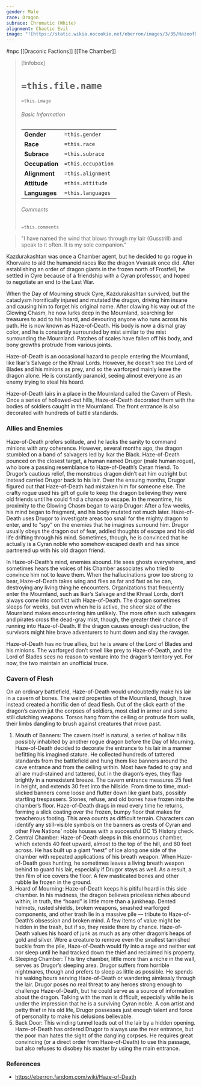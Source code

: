 ```yaml
---
gender: Male
race: Dragon
subrace: Chromatic (White)
alignment: Chaotic Evil
image: "![https://static.wikia.nocookie.net/eberron/images/3/35/HazeofDeath.jpg|250](https://static.wikia.nocookie.net/eberron/images/3/35/HazeofDeath.jpg)"
---
```

 #npc [[Draconic Factions]] [[The Chamber]]

> [!infobox]
> # `=this.file.name`
> `=this.image`
> ###### Basic Information
> |  |  |
> | ---- | ---- |
> | **Gender** | `=this.gender` |
> | **Race** | `=this.race` |
> | **Subrace** | `=this.subrace` |
> | **Occupation** | `=this.occupation` |
> | **Alignment** | `=this.alignment` |
> | **Attitude** | `=this.attitude` |
> | **Languages** | `=this.languages` |
> ###### Comments
> `=this.comments`

>"I have named the wind that blows through my lair (Gusstrill) and speak to it often. It is my sole companion."

Kazdurakashtan was once a Chamber agent, but he decided to go rogue in Khorvaire to aid the humanoid races like the dragon Vvaraak once did. After establishing an order of dragon giants in the frozen north of Frostfell, he settled in Cyre because of a friendship with a Cyran professor, and hoped to negotiate an end to the Last War.

When the Day of Mourning struck Cyre, Kazdurakashtan survived, but the cataclysm horrifically injured and mutated the dragon, driving him insane and causing him to forget his original name. After clawing his way out of the Glowing Chasm, he now lurks deep in the Mournland, searching for treasures to add to his hoard, and devouring anyone who runs across his path. He is now known as Haze-of-Death. His body is now a dismal gray color, and he is constantly surrounded by mist similar to the mist surrounding the Mournland. Patches of scales have fallen off his body, and bony growths protrude from various joints.

Haze-of-Death is an occasional hazard to people entering the Mournland, like Ikar's Salvage or the Khraal Lords. However, he doesn't see the Lord of Blades and his minions as prey, and so the warforged mainly leave the dragon alone. He is constantly paranoid, seeing almost everyone as an enemy trying to steal his hoard.

Haze-of-Death lairs in a place in the Mournland called the Cavern of Flesh. Once a series of hollowed-out hills, Haze-of-Death decorated them with the bodies of soldiers caught in the Mournland. The front entrance is also decorated with hundreds of battle standards.

### Allies and Enemies

Haze-of-Death prefers solitude, and he lacks the sanity to command minions with any coherence. However, several months ago, the dragon stumbled on a band of salvagers led by Ikar the Black. Haze-of-Death pounced on the closest target, a human named Drugor (male human rogue), who bore a passing resemblance to Haze-of-Death’s Cyran friend. To Drugor’s cautious relief, the monstrous dragon didn’t eat him outright but instead carried Drugor back to his lair. Over the ensuing months, Drugor figured out that Haze-of-Death had mistaken him for someone else. The crafty rogue used his gift of guile to keep the dragon believing they were old friends until he could find a chance to escape. In the meantime, his proximity to the Glowing Chasm began to warp Drugor: After a few weeks, his mind began to fragment, and his body mutated not much later. Haze-of-Death uses Drugor to investigate areas too small for the mighty dragon to enter, and to “spy” on the enemies that he imagines surround him. Drugor usually obeys the dragon out of fear, addled thoughts of escape and his old life drifting through his mind. Sometimes, though, he is convinced that he actually is a Cyran noble who somehow escaped death and has since partnered up with his old dragon friend.

In Haze-of-Death’s mind, enemies abound. He sees ghosts everywhere, and sometimes hears the voices of his Chamber associates who tried to convince him not to leave them. When the hallucinations grow too strong to bear, Haze-of-Death takes wing and flies as far and fast as he can, destroying any living thing he encounters. Organizations that frequently enter the Mournland, such as Ikar’s Salvage and the Khraal Lords, don’t always come into conflict with Haze-of-Death. The dragon sometimes sleeps for weeks, but even when he is active, the sheer size of the Mournland makes encountering him unlikely. The more often such salvagers and pirates cross the dead-gray mist, though, the greater their chance of running into Haze-of-Death. If the dragon causes enough destruction, the survivors might hire brave adventurers to hunt down and slay the ravager.

Haze-of-Death has no true allies, but he is aware of the Lord of Blades and his minions. The warforged don’t smell like prey to Haze-of-Death, and the Lord of Blades sees no reason to venture into the dragon’s territory yet. For now, the two maintain an unofficial truce.

### Cavern of Flesh

On an ordinary battlefield, Haze-of-Death would undoubtedly make his lair in a cavern of bones. The weird properties of the Mournland, though, have instead created a horrific den of dead flesh. Out of the slick earth of the dragon’s cavern jut the corpses of soldiers, most clad in armor and some still clutching weapons. Torsos hang from the ceiling or protrude from walls, their limbs dangling to brush against creatures that move past.

1. Mouth of Banners: The cavern itself is natural, a series of hollow hills possibly inhabited by another rogue dragon before the Day of Mourning. Haze-of-Death decided to decorate the entrance to his lair in a manner befitting his imagined stature. He collected hundreds of tattered standards from the battlefield and hung them like banners around the cave entrance and from the ceiling within. Most have faded to gray and all are mud-stained and tattered, but in the dragon’s eyes, they flap brightly in a nonexistent breeze. The cavern entrance measures 25 feet in height, and extends 30 feet into the hillside. From time to time, mud-slicked banners come loose and flutter down like giant bats, possibly startling trespassers. Stones, refuse, and old bones have frozen into the chamber’s floor. Haze-of-Death drags in mud every time he returns, forming a slick coating over the frozen, bumpy floor that makes for treacherous footing. This area counts as difficult terrain. Characters can identify any still-visible symbols on the banners as crests of Cyran and other Five Nations’ noble houses with a successful DC 15 History check.
2. Central Chamber: Haze-of-Death sleeps in this enormous chamber, which extends 40 feet upward, almost to the top of the hill, and 60 feet across. He has built up a giant “nest” of ice along one side of the chamber with repeated applications of his breath weapon. When Haze-of-Death goes hunting, he sometimes leaves a living breath weapon behind to guard his lair, especially if Drugor stays as well. As a result, a thin film of ice covers the floor. A few masticated bones and other rubble lie frozen in the ground.
3. Hoard of Mourning: Haze-of-Death keeps his pitiful hoard in this side chamber. In his madness, the dragon believes priceless riches abound within; in truth, the “hoard” is little more than a junkheap. Dented helmets, rusted shields, broken weapons, smashed warforged components, and other trash lie in a massive pile — tribute to Haze-of-Death’s obsession and broken mind. A few items of value might be hidden in the trash, but if so, they reside there by chance. Haze-of-Death values his hoard of junk as much as any other dragon’s heaps of gold and silver. Were a creature to remove even the smallest tarnished buckle from the pile, Haze-of-Death would fly into a rage and neither eat nor sleep until he had tracked down the thief and reclaimed his property.
4. Sleeping Chamber: This tiny chamber, little more than a niche in the wall, serves as Drugor’s sleeping area. Drugor suffers from horrible nightmares, though and prefers to sleep as little as possible. He spends his waking hours serving Haze-of-Death or wandering aimlessly through the lair. Drugor poses no real threat to any heroes strong enough to challenge Haze-of-Death, but he could serve as a source of information about the dragon. Talking with the man is difficult, especially while he is under the impression that he is a surviving Cyran noble. A con artist and petty thief in his old life, Drugor possesses just enough talent and force of personality to make his delusions believable.
5. Back Door: This winding tunnel leads out of the lair by a hidden opening. Haze-of-Death has ordered Drugor to always use the rear entrance, but the poor man hates the sight of the dangling corpses. He requires great convincing (or a direct order from Haze-of-Death) to use this passage, but also refuses to disobey his master by using the main entrance.

### References

* https://eberron.fandom.com/wiki/Haze-of-Death
